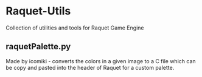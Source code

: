 # Raquet-Utils
Collection of utilities and tools for Raquet Game Engine

## raquetPalette.py
Made by icomiki - converts the colors in a given image to a C file  which can be copy and pasted into the header of Raquet for a custom palette.
